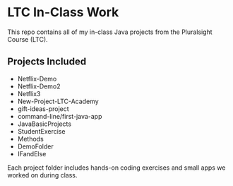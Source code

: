 # LTC In-Class Work

This repo contains all of my in-class Java projects from the Pluralsight Course (LTC).

## Projects Included

- Netflix-Demo
- Netflix-Demo2
- Netflix3
- New-Project-LTC-Academy
- gift-ideas-project
- command-line/first-java-app
- JavaBasicProjects
- StudentExercise
- Methods
- DemoFolder
- IFandElse

Each project folder includes hands-on coding exercises and small apps we worked on during class.
